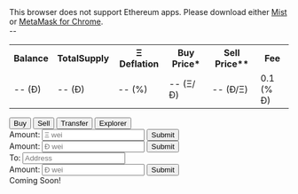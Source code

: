 <link rel='stylesheet' href='style.css' type='text/css'>
<script src="blockies.js"></script>
<div id="message">This browser does not support Ethereum apps. Please download either <a href="http://ethereum.org">Mist</a> or <a href="https://chrome.google.com/webstore/detail/metamask/nkbihfbeogaeaoehlefnkodbefgpgknn?hl=en">MetaMask for Chrome</a>.</div>

<div>
<a href='https://etherscan.io/address/" + "'><div id='addressicon"' class='icon'></div></a><span id="address">--</span>
</div>

<div>
<table id="info">
  <tr>
    <th>Balance</th>
    <th>TotalSupply</th>
    <th>Ξ Deflation</th>
    <th>Buy Price*</th>
    <th>Sell Price**</th>
    <th>Fee</th>
  </tr>
  <tr>
    <td data-th="Balance"><span id="balance">-- </span>(Ð)</td>
    <td data-th="TotalSupply"><span id="totalSupply">-- </span>(Ð)</td>
    <td data-th="Deflation"><span id="deflation">-- </span>(%)</td>
    <td data-th="Buy Price"><span id="buyPrice">-- </span>(Ξ/Ð)</td>
    <td data-th="Sell Price"><span id="sellPrice">-- </span>(Ð/Ξ)</td>
    <td data-th="Fee"><span id="fee">0.1  </span>(% Ð)</td>
  </tr>
</table>
</div>

<div class="tab">
  <button class="tablinks" onclick="openCity(event, 'Buy')" id="defaultOpen">Buy</button>
  <button class="tablinks" onclick="openCity(event, 'Sell')">Sell</button>
  <button class="tablinks" onclick="openCity(event, 'Transfer')">Transfer</button>
  <button class="tablinks" onclick="openCity(event, 'Explorer')">Explorer</button>
</div>

<div id="Buy" class="tabcontent">
 <label for="ethinput"> Amount:</label>
 <input id="Ethinput" onfocus="this.placeholder = ''" onblur="this.placeholder = 'Ξ wei'" placeholder ="Ξ wei">
 <button id="buy">Submit</button>
</div>

<div id="Sell" class="tabcontent">
  <label for="dEthinput"> Amount:</label>
  <input id="dEthinput" onfocus="this.placeholder = ''" onblur="this.placeholder = 'Ð wei'" placeholder ="Ð wei">
  <button id="sell">Submit</button>
</div>

<div id="Transfer" class="tabcontent">
<label for="transferAddress"> To:</label>
<input id="transferAddress" onfocus="this.placeholder = ''" onblur="this.placeholder = 'Address'" placeholder ="Address">
<br>
<label for="transferAmount"> Amount:</label>
<input id="transferAmount" onfocus="this.placeholder = ''" onblur="this.placeholder = 'Ð wei'" placeholder ="Ð wei">
<button id="transfer">Submit</button>
</div>

<div id="Explorer" class="tabcontent">
  Coming Soon!
</div>

<script src="scripts.js"></script>


